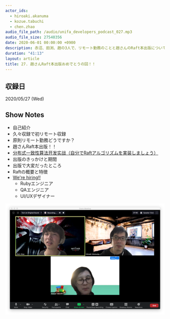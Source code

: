 ```yaml
---
actor_ids:
  - hiroaki.akanuma
  - kozue.tabuchi
  - chen.zhao
audio_file_path: /audio/unifa_developers_podcast_027.mp3
audio_file_size: 27540356
date: 2020-06-01 00:00:00 +0900
description: 赤沼、田渕、趙の3人で、リモート勤務のことと趙さんのRaft本出版について話しました。
duration: "41:13"
layout: article
title: 27. 趙さんRaft本出版おめでとうの回！！
---
```


## 収録日

2020/05/27 (Wed)

## Show Notes

- 自己紹介
- 久々収録で初リモート収録
- 原則リモート勤務どうですか？
- 趙さんRaft本出版！！
- [分布式一致性算法开发实战（自分でRaftアルゴリズムを実装しましょう）](http://product.dangdang.com/28537832.html)
- 出版のきっかけと期間
- 出版で大変だったところ
- Raftの概要と特徴
- [We're hiring!!](https://herp.careers/v1/unifa)
  - Rubyエンジニア
  - QAエンジニア
  - UI/UXデザイナー

![members](/images/snapshots/27/members.png)
